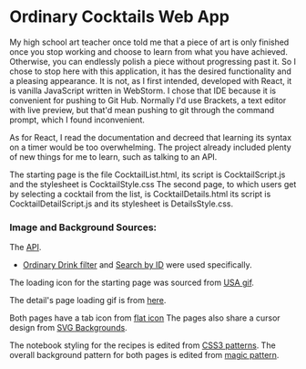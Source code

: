 # Ordinary Cocktails Web App

My high school art teacher once told me that a piece of art is only finished once you stop working and choose to learn from what you have achieved.
Otherwise, you can endlessly polish a piece without progressing past it. So I chose to stop here with this application, it has the desired functionality and a pleasing appearance.
It is not, as I first intended, developed with React, it is vanilla JavaScript written in WebStorm. I chose that IDE because it is convenient for pushing to Git Hub.
Normally I'd use Brackets, a text editor with live preview, but that'd mean pushing to git through the command prompt, which I found inconvenient.

As for React, I read the documentation and decreed that learning its syntax on a timer would be too overwhelming.
The project already included plenty of new things for me to learn, such as talking to an API.

The starting page is the file CocktailList.html, its script is CocktailScript.js and the stylesheet is CocktailStyle.css
The second page, to which users get by selecting a cocktail from the list, is CocktailDetails.html its script is CocktailDetailScript.js and its stylesheet is DetailsStyle.css.

### Image and Background Sources:

The [API](https://www.thecocktaildb.com/).
  - [Ordinary Drink filter](https://www.thecocktaildb.com/api/json/v1/1/filter.php?c=Ordinary_Drink) and [Search by ID](www.thecocktaildb.com/api/json/v1/1/lookup.php?i=11007) were used specifically.
 
The loading icon for the starting page was sourced from [USA gif](https://usagif.com/).

The detail's page loading gif is from [here](https://superstorefinder.net/support/knowledgebase/customizing-loading-icons/).

Both pages have a tab icon from [flat icon](https://www.flaticon.com/free-icon/cocktail_882673?term=cocktail&related_id=882673)
The pages also share a cursor design from [SVG Backgrounds](https://www.svgbackgrounds.com/elements/custom-css-cursors/).

The notebook styling for the recipes is edited from [CSS3 patterns](https://projects.verou.me/css3patterns/).
The overall background pattern for both pages is edited from [magic pattern](https://www.magicpattern.design/tools/css-backgrounds).

